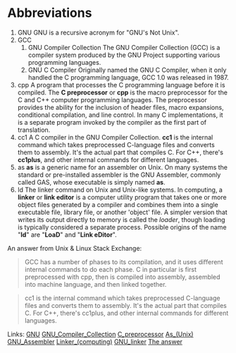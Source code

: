 # Abbreviations
1.  GNU
    GNU is a recursive acronym for "GNU's Not Unix".
2.  GCC
    1.  GNU Compiler Collection
        The GNU Compiler Collection (GCC) is a compiler system produced by the GNU Project supporting various programming languages.
    2.  GNU C Compiler
        Originally named the GNU C Compiler, when it only handled the C programming language, GCC 1.0 was released in 1987.
3.  cpp
    A program that processes the C programming language before it is compiled. The **C preprocessor** or **cpp** is the macro preprocessor for the C and C++ computer programming languages. The preprocessor provides the ability for the inclusion of header files, macro expansions, conditional compilation, and line control. In many C implementations, it is a separate program invoked by the compiler as the first part of translation.
4.  cc1
    A C compiler in the GNU Compiler Collection. **cc1** is the internal command which takes preprocessed C-language files and converts them to assembly. It's the actual part that compiles C. For C++, there's **cc1plus**, and other internal commands for different languages.
5.  as
    **as** is a generic name for an assembler on Unix. On many systems the standard or pre-installed assembler is the GNU Assembler, commonly called GAS, whose executable is simply named **as**.
6.  ld
    The linker command on Unix and Unix-like systems. In computing, a **linker** or **link editor** is a computer utility program that takes one or more object files generated by a compiler and combines them into a single executable file, library file, or another 'object' file. A simpler version that writes its output directly to memory is called the *loader*, though loading is typically considered a separate process. Possible origins of the name "**ld**" are "**LoaD**" and "**Link eDitor**".

An answer from Unix & Linux Stack Exchange:
> GCC has a number of phases to its compilation, and it uses different internal commands to do each phase. C in particular is first preprocessed with cpp, then is compiled into assembly, assembled into machine language, and then linked together.

> cc1 is the internal command which takes preprocessed C-language files and converts them to assembly. It's the actual part that compiles C. For C++, there's cc1plus, and other internal commands for different languages.

Links:
[GNU](https://en.wikipedia.org/wiki/GNU)
[GNU_Compiler_Collection](https://en.wikipedia.org/wiki/GNU_Compiler_Collection)
[C_preprocessor](https://en.wikipedia.org/wiki/C_preprocessor)
[As_(Unix)](https://en.wikipedia.org/wiki/As_(Unix))
[GNU_Assembler](https://en.wikipedia.org/wiki/GNU_Assembler)
[Linker_(computing)](https://en.wikipedia.org/wiki/Linker_(computing))
[GNU_linker](https://en.wikipedia.org/wiki/GNU_linker)
[The answer](https://unix.stackexchange.com/questions/77779/relationship-between-cc1-and-gcc/77781#77781)